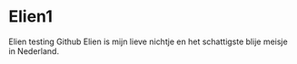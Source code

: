 # Elien1
Elien testing Github
Elien is mijn lieve nichtje en het schattigste blije meisje in Nederland.
